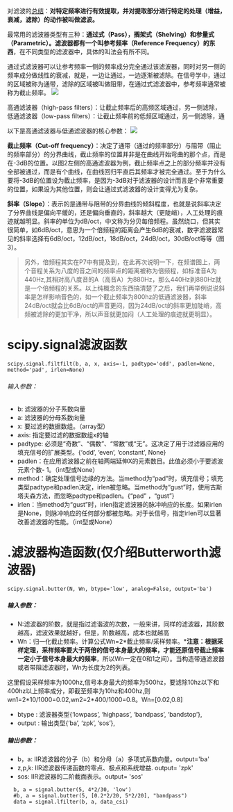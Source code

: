 对滤波的[总结](https://zhuanlan.zhihu.com/p/55543887)：**对特定频率进行有效提取，并对提取部分进行特定的处理（增益，衰减，滤除）的动作被叫做滤波。**

最常用的滤波器类型有三种：**通过式（Pass），搁架式（Shelving）和参量式（Parametric）。**滤波器都有一个叫**参考频率（Reference Frequency）的东西**，在不同类型的滤波器中，具体的叫法会有所不同。

通过式滤波器可以让参考频率一侧的频率成分完全通过该滤波器，同时对另一侧的频率成分做线性的衰减，就是，一边让通过，一边逐渐被滤除。在信号学中，通过的区域被称为通带，滤除的区域被叫做阻带，在通过式滤波器中，参考频率通常被称为截止频率。
![](https://upload-images.jianshu.io/upload_images/18339009-c91f08961370faad.png?imageMogr2/auto-orient/strip%7CimageView2/2/w/1240)

高通滤波器（high-pass filters）：让截止频率后的高频区域通过，另一侧滤除，低通滤波器（low-pass filters）：让截止频率前的低频区域通过，另一侧滤除，通

以下是高通滤波器与低通滤波器的核心参数：
![](https://upload-images.jianshu.io/upload_images/18339009-c2954dfd215df893.png?imageMogr2/auto-orient/strip%7CimageView2/2/w/1240)

**截止频率（Cut-off frequency）**：决定了通带（通过的频率部分）与阻带（阻止的频率部分）的分界曲线，截止频率的位置并非是在曲线开始弯曲的那个点，而是在-3dB的位置。以图2左侧的高通滤波器为例，截止频率点之上的部分频率并没有全部被通过，而是有个曲线，在曲线回归平直后其频率才被完全通过。至于为什么要将-3dB的位置设为截止频率，是因为-3dB对于滤波器的设计而言是个非常重要的位置，如果设为其他位置，则会让通过式滤波器的设计变得尤为复杂。

**斜率（Slope）**：表示的是通带与阻带的分界曲线的倾斜程度，也就是说斜率决定了分界曲线是偏向平缓的，还是偏向垂直的，斜率越大（更陡峭），人工处理的痕迹就越明显。斜率的单位为dB/oct，中文称为分贝每倍频程。虽然绕口，但其实很简单，如6dB/oct，意思为一个倍频程的距离会产生6dB的衰减，数字滤波器常见的斜率选择有6dB/oct，12dB/oct，18dB/oct，24dB/oct，30dB/oct等等（图3）。
>另外，倍频程其实在P7中有提及到，在此再次说明一下，在频谱图上，两个音程关系为八度的音之间的频率点的距离被称为倍频程，如标准音A为440Hz,其相对高八度音的A（高音A）为880Hz，那么440Hz到880Hz就是一个倍频程的关系。以上纯概念的东西搞清楚了之后，我们再举例说说斜率是怎样影响音色的，如一个截止频率为800hz的低通滤波器，斜率24dB/oct就会比6dB/oct的声音更闷，因为24dB/oct的斜率更加陡峭，高频被滤除的更加干净，所以声音就更加闷（人工处理的痕迹就更明显）。

# scipy.signal滤波函数
```scipy.signal.filtfilt(b, a, x, axis=-1, padtype='odd', padlen=None, method='pad', irlen=None)```

###### 输入参数：
- b: 滤波器的分子系数向量
- a: 滤波器的分母系数向量
- x: 要过滤的数据数组。（array型）
- axis: 指定要过滤的数据数组x的轴
- padtype: 必须是“奇数”、“偶数”、“常数”或“无”。这决定了用于过滤器应用的填充信号的扩展类型。{‘odd’, ‘even’, ‘constant’, None}
- padlen：在应用滤波器之前在轴两端延伸X的元素数目。此值必须小于要滤波元素个数- 1。（int型或None）
- method：确定处理信号边缘的方法。当method为“pad”时，填充信号；填充类型padtype和padlen决定，irlen被忽略。当method为“gust”时，使用古斯塔夫森方法，而忽略padtype和padlen。{“pad” ，“gust”}
- irlen：当method为“gust”时，irlen指定滤波器的脉冲响应的长度。如果irlen是None，则脉冲响应的任何部分都被忽略。对于长信号，指定irlen可以显著改善滤波器的性能。（int型或None）

# .滤波器构造函数(仅介绍Butterworth滤波器)
```scipy.signal.butter(N, Wn, btype='low', analog=False, output='ba')```

##### 输入参数：

- N:滤波器的阶数，就是指过滤谐波的次数，一般来讲，同样的滤波器，其阶数越高，滤波效果就越好，但是，阶数越高，成本也就越高
- Wn：归一化截止频率。计算公式Wn=2*截止频率/采样频率。***注意：根据采样定理，采样频率要大于两倍的信号本身最大的频率，才能还原信号截止频率一定小于信号本身最大的频率**，所以Wn一定在0和1之间）。当构造带通滤波器或者带阻滤波器时，Wn为长度为2的列表。

这里假设采样频率为1000hz,信号本身最大的频率为500hz，要滤除10hz以下和400hz以上频率成分，即截至频率为10hz和400hz,则wn1=2\*10/1000=0.02,wn2=2\*400/1000=0.8。Wn=[0.02,0.8]
- btype : 滤波器类型{‘lowpass’, ‘highpass’, ‘bandpass’, ‘bandstop’},
- output : 输出类型{‘ba’, ‘zpk’, ‘sos’},

##### 输出参数：
- b，a: IIR滤波器的分子（b）和分母（a）多项式系数向量。output='ba'
- z,p,k: IIR滤波器传递函数的零点、极点和系统增益. output= 'zpk'
- sos: IIR滤波器的二阶截面表示。output= 'sos'

```
  b, a = signal.butter(5, 4*2/30, 'low')
  #b, a = signal.butter(5, [0.2*2/20, 5*2/20], "bandpass")
  data = signal.lfilter(b, a, data_csi) 
```
